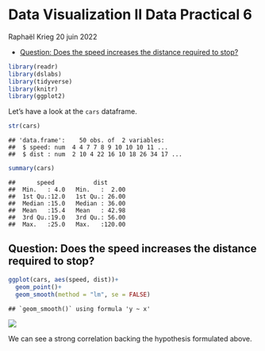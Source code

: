Data Visualization II Data Practical 6
================
Raphaël Krieg
20 juin 2022

-   [Question: Does the speed increases the distance required to
    stop?](#question-does-the-speed-increases-the-distance-required-to-stop)

``` r
library(readr)
library(dslabs)
library(tidyverse)
library(knitr)
library(ggplot2)
```

Let’s have a look at the `cars` dataframe.

``` r
str(cars)
```

    ## 'data.frame':    50 obs. of  2 variables:
    ##  $ speed: num  4 4 7 7 8 9 10 10 10 11 ...
    ##  $ dist : num  2 10 4 22 16 10 18 26 34 17 ...

``` r
summary(cars)
```

    ##      speed           dist       
    ##  Min.   : 4.0   Min.   :  2.00  
    ##  1st Qu.:12.0   1st Qu.: 26.00  
    ##  Median :15.0   Median : 36.00  
    ##  Mean   :15.4   Mean   : 42.98  
    ##  3rd Qu.:19.0   3rd Qu.: 56.00  
    ##  Max.   :25.0   Max.   :120.00

## Question: Does the speed increases the distance required to stop?

``` r
ggplot(cars, aes(speed, dist))+
  geom_point()+
  geom_smooth(method = "lm", se = FALSE)
```

    ## `geom_smooth()` using formula 'y ~ x'

![](data_practical_6_files/figure-gfm/unnamed-chunk-4-1.png)<!-- -->

We can see a strong correlation backing the hypothesis formulated above.
